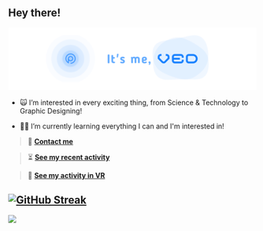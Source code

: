 ## Hey there!
<img src="/vpbanner.png">

- 🙀 I’m interested in every exciting thing, from Science & Technology to Graphic Designing!

- 👨‍🎓 I’m currently learning everything I can and I'm interested in!

>💌 **[Contact me](https://t.me/VedxP)**

>⏳ **[See my recent activity](https://gitstalk.netlify.app/VedxP)**

>🎥 **[See my activity in VR](https://skyline.github.com/VedxP/2022)**

[![GitHub Streak](http://github-readme-streak-stats.herokuapp.com?user=VedxP&theme=gruvbox_duo&hide_border=true)](https://git.io/streak-stats)
---
[![](https://visitcount.itsvg.in/api?id=TheAnonyUnknown&label=Profile%20Views&color=12&icon=5&pretty=false)](https://visitcount.itsvg.com)
